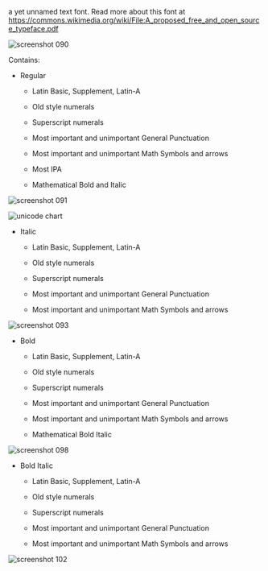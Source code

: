 a yet unnamed text font. Read more about this font at https://commons.wikimedia.org/wiki/File:A_proposed_free_and_open_source_typeface.pdf

![screenshot 090](https://cloud.githubusercontent.com/assets/2556986/6320363/01ab1b48-baa9-11e4-8987-f62b9dae81a4.png)

Contains:

* Regular
  * Latin Basic, Supplement, Latin-A
  * Old style numerals
  * Superscript numerals
  
  * Most important and unimportant General Punctuation
  * Most important and unimportant Math Symbols and arrows
  
  * Most IPA
  
  * Mathematical Bold and Italic


![screenshot 091](https://cloud.githubusercontent.com/assets/2556986/6385811/8f41eb80-bd3d-11e4-98ac-d97d1bc0a384.png)


![unicode chart](https://cloud.githubusercontent.com/assets/2556986/6652237/cbf37dce-ca3e-11e4-9e9a-63c2f0c51cce.png)



* Italic
  * Latin Basic, Supplement, Latin-A
  * Old style numerals
  * Superscript numerals
  
  * Most important and unimportant General Punctuation
  * Most important and unimportant Math Symbols and arrows


![screenshot 093](https://cloud.githubusercontent.com/assets/2556986/6385813/915bda20-bd3d-11e4-98a7-66d01f898b15.png)



* Bold
  * Latin Basic, Supplement, Latin-A
  * Old style numerals
  * Superscript numerals

  * Most important and unimportant General Punctuation
  * Most important and unimportant Math Symbols and arrows

  * Mathematical Bold Italic


![screenshot 098](https://cloud.githubusercontent.com/assets/2556986/6543879/d1398dfe-c4fe-11e4-95ed-3fbf51df169c.png)



* Bold Italic
  * Latin Basic, Supplement, Latin-A
  * Old style numerals
  * Superscript numerals

  * Most important and unimportant General Punctuation
  * Most important and unimportant Math Symbols and arrows


![screenshot 102](https://cloud.githubusercontent.com/assets/2556986/6652230/c1bbd2f2-ca3e-11e4-8bf9-5faf7091c446.png)
